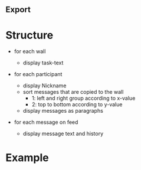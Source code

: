 ## Export

# Structure

* for each wall
    * display task-text 
* for each participant
    * display Nickname
    * sort messages that are copied to the wall
        * 1: left and right group according to x-value
        * 2: top to bottom according to y-value
    * display messages as paragraphs

* for each message on feed
    * display message text and history

# Example
